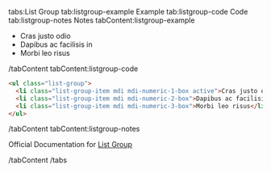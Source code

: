 tabs:List Group
tab:listgroup-example Example
tab:listgroup-code Code
tab:listgroup-notes Notes
tabContent:listgroup-example

<ul class="list-group">
  <li class="list-group-item mdi mdi-numeric-1-box active">Cras justo odio</li>
  <li class="list-group-item mdi mdi-numeric-2-box">Dapibus ac facilisis in</li>
  <li class="list-group-item mdi mdi-numeric-3-box">Morbi leo risus</li>
</ul>

/tabContent
tabContent:listgroup-code

```html
<ul class="list-group">
  <li class="list-group-item mdi mdi-numeric-1-box active">Cras justo odio</li>
  <li class="list-group-item mdi mdi-numeric-2-box">Dapibus ac facilisis in</li>
  <li class="list-group-item mdi mdi-numeric-3-box">Morbi leo risus</li>
</ul>
```

/tabContent
tabContent:listgroup-notes

Official Documentation for <a href="https://getbootstrap.com/docs/4.0/components/list-group/" target="_blank">List Group</a>

/tabContent
/tabs